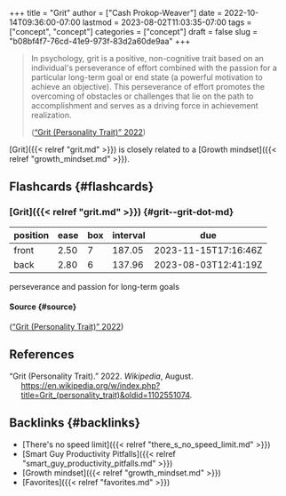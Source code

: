 +++
title = "Grit"
author = ["Cash Prokop-Weaver"]
date = 2022-10-14T09:36:00-07:00
lastmod = 2023-08-02T11:03:35-07:00
tags = ["concept", "concept"]
categories = ["concept"]
draft = false
slug = "b08bf4f7-76cd-41e9-973f-83d2a60de9aa"
+++

> In psychology, grit is a positive, non-cognitive trait based on an individual's perseverance of effort combined with the passion for a particular long-term goal or end state (a powerful motivation to achieve an objective). This perseverance of effort promotes the overcoming of obstacles or challenges that lie on the path to accomplishment and serves as a driving force in achievement realization.
>
> (<a href="#citeproc_bib_item_1">“Grit (Personality Trait)” 2022</a>)

[Grit]({{< relref "grit.md" >}}) is closely related to a [Growth mindset]({{< relref "growth_mindset.md" >}}).


## Flashcards {#flashcards}


### [Grit]({{< relref "grit.md" >}}) {#grit--grit-dot-md}

| position | ease | box | interval | due                  |
|----------|------|-----|----------|----------------------|
| front    | 2.50 | 7   | 187.05   | 2023-11-15T17:16:46Z |
| back     | 2.80 | 6   | 137.96   | 2023-08-03T12:41:19Z |

perseverance and passion for long-term goals


#### Source {#source}

(<a href="#citeproc_bib_item_1">“Grit (Personality Trait)” 2022</a>)

## References

<style>.csl-entry{text-indent: -1.5em; margin-left: 1.5em;}</style><div class="csl-bib-body">
  <div class="csl-entry"><a id="citeproc_bib_item_1"></a>“Grit (Personality Trait).” 2022. <i>Wikipedia</i>, August. <a href="https://en.wikipedia.org/w/index.php?title=Grit_(personality_trait)&oldid=1102551074">https://en.wikipedia.org/w/index.php?title=Grit_(personality_trait)&#38;oldid=1102551074</a>.</div>
</div>


## Backlinks {#backlinks}

-   [There's no speed limit]({{< relref "there_s_no_speed_limit.md" >}})
-   [Smart Guy Productivity Pitfalls]({{< relref "smart_guy_productivity_pitfalls.md" >}})
-   [Growth mindset]({{< relref "growth_mindset.md" >}})
-   [Favorites]({{< relref "favorites.md" >}})
